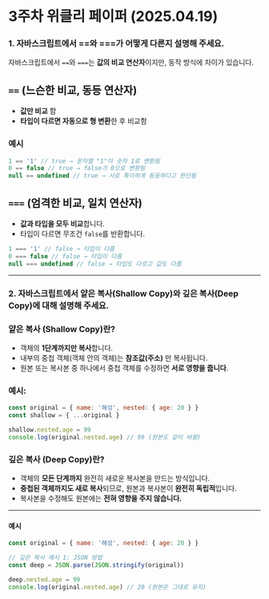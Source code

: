 # 3주차 위클리 페이퍼 (2025.04.19)

### 1. 자바스크립트에서 ==와 ===가 어떻게 다른지 설명해 주세요.

자바스크립트에서 `==`와 `===`는 **값의 비교 연산자**이지만, 동작 방식에 차이가 있습니다.

## `==` (느슨한 비교, 동등 연산자)

- **값만 비교** 함
- **타입이 다르면 자동으로 형 변환**한 후 비교함

### 예시

```js
1 == '1' // true → 문자열 "1"이 숫자 1로 변환됨
0 == false // true → false가 0으로 변환됨
null == undefined // true → 서로 특이하게 동등하다고 판단됨
```

## `===` (엄격한 비교, 일치 연산자)

- **값과 타입을 모두 비교**합니다.
- 타입이 다르면 무조건 `false`를 반환합니다.

```js
1 === '1' // false → 타입이 다름
0 === false // false → 타입이 다름
null === undefined // false → 타입도 다르고 값도 다름
```

---

### 2. 자바스크립트에서 얕은 복사(Shallow Copy)와 깊은 복사(Deep Copy)에 대해 설명해 주세요.

### 얕은 복사 (Shallow Copy)란?

- 객체의 **1단계까지만 복사**합니다.
- 내부의 중첩 객체(객체 안의 객체)는 **참조값(주소)** 만 복사됩니다.
- 원본 또는 복사본 중 하나에서 중첩 객체를 수정하면 **서로 영향을 줍니다**.

### 예시:

```js
const original = { name: '해성', nested: { age: 20 } }
const shallow = { ...original }

shallow.nested.age = 99
console.log(original.nested.age) // 99 (원본도 같이 바뀜)
```

### 깊은 복사 (Deep Copy)란?

- 객체의 **모든 단계까지** 완전히 새로운 복사본을 만드는 방식입니다.
- **중첩된 객체까지도 새로 복사**되므로, 원본과 복사본이 **완전히 독립적**입니다.
- 복사본을 수정해도 원본에는 **전혀 영향을 주지 않습니다.**

---

#### 예시

```js
const original = { name: '해성', nested: { age: 20 } }

// 깊은 복사 예시 1: JSON 방법
const deep = JSON.parse(JSON.stringify(original))

deep.nested.age = 99
console.log(original.nested.age) // 20 (원본은 그대로 유지)
```
